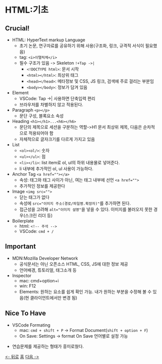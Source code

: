 # HTML:기초
## Crucial!
- HTML: HyperText markup Language
    - 초기 논문, 연구자료를 공유하기 위해 사용(구조화, 링크, 규격적 서식이 필요했음)
    - tag: `<i>이탤릭체</i>`
    - 필수 구조가 있음 -> Skeleton `!+Tap ->|`
        - `<!DOCTYPE html>`: 문서 시작
        - `<html></html>`: 최상위 태그
        - `<head></head>`: 메타정보 및 CSS, JS 링크, 검색에 주로 걸리는 부분임
        - `<body></body>`: 정보가 담겨 있음
- Element
    - VSCode: Tap ->| 사용하면 단축입력 편리
    - 브라우저를 차별하지 않고 적용된다.
- Paragraph `<p></p>`
    - 문단 구성, 블록요소 속성
- Heading `<h1></h1>...<h6></h6>`
    - 문단의 제목으로 세션을 구분하는 역할->H1 문서 최상위 제목, 다음은 순차적으로 적용되어야 함
    - 자체적으로 글자크기를 다르게 가지고 있음
- List 
    - `<ol><ol/>`: 숫자
    - `<ul></ul>`: 점
    - `<li></li>`: list item로 ol, ul의 하위 내용물로 넣어준다.
    - li 내부에 추가적인 ol, ul 사용이 가능하다.
- Anchor Tag `<a href=""></a>`
    - 속성: 태그와 태그 사이가 아닌, 여는 태그 내부에 선언 `<a href="">`
    - 추가적인 정보를 제공한다
- Image `<img src="">`
    - 닫는 태그가 없다
    - 속성에 `src="이미지 주소(경로/파일명.확장자)"`를 추가하면 된다.
    - 접근성을 고려해 `alt="이미지 설명"`을 넣을 수 있다. 이미지를 불러오지 못한 경우(스크린 리더 등)
- Boilerplate
    - html: `<!-- 주석 -->` 
    - VSCode: `cmd + /`
## Important
- MDN:Mozilla Developer Network
    - 공식문서는 아닌 오픈소스 HTML, CSS, JS에 대한 정보 제공
    - 언어배경, 튜토리얼, 태그소개 등
- Inspector
    - mac: cmd+option+i
    - win: F12
    - Elements: 원하는 요소를 쉽게 확인 가능. 내가 원하는 부분을 수정해 볼 수 있음(현 클라이언트에서만 변경 됨)
## Nice To Have
- VSCode Formating    
    - mac: `cmd + shift + P` -> Format Document(`shift + option + F`)
    - On Save: Settings -> format On Save 언어별로 설정 가능

* 연습문제를 제공하는 형태가 흥미로웠다.

[<- 뒤로](../section02.md) [홈](../README.md) [다음 ->](./section04.md)